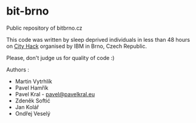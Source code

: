 # bit-brno
Public repository of bitbrno.cz

This code was written by sleep deprived individuals in less than 48 hours on [City Hack](http://www.cityhack.cz/) organised by IBM in Brno, Czech Republic.

Please, don't judge us for quality of code :)

Authors :
* Martin Vytrhlík
* Pavel Hamřík
* Pavel Kral - <pavel@pavelkral.eu>
* Zdeněk Softić
* Jan Kolář
* Ondřej Veselý

